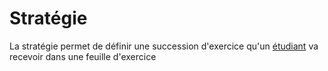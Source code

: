 # Stratégie

La stratégie permet de définir une succession d'exercice qu'un 
[étudiant](../acteur/etudiant.md) va recevoir dans une feuille d'exercice

